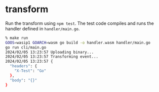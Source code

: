 # transform

Run the transform using `npm test`. The test code compiles and runs the handler
defined in `handler/main.go`.

```sh
% make run
GOOS=wasip1 GOARCH=wasm go build -o handler.wasm handler/main.go
go run cli/main.go
2024/02/05 13:23:57 Uploading binary...
2024/02/05 13:23:57 Transforming event...
2024/02/05 13:23:57 {
  "headers": {
    "X-Test": "Go"
  },
  "body": "{}"
}
```